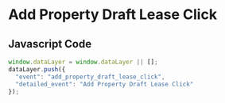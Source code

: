# Add Property Draft Lease Click

### 

## Javascript Code
```js
window.dataLayer = window.dataLayer || [];
dataLayer.push({
  "event": "add_property_draft_lease_click",
  "detailed_event": "Add Property Draft Lease Click"
});
```








